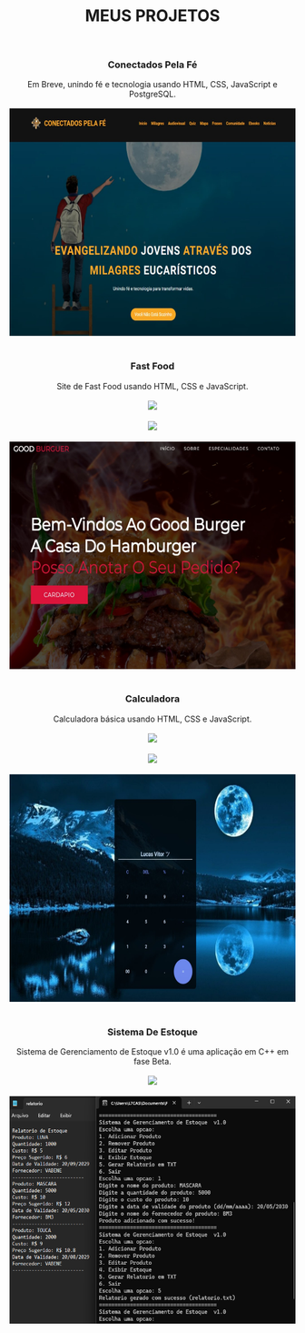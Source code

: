 <div align="center">
    <h1>MEUS PROJETOS</h1>
</div>

<br>

<!-- Projeto: Conectados Pela Fé -->

<div align="center">
  <h3>Conectados Pela Fé</h3>
  Em Breve, unindo fé e tecnologia usando HTML, CSS, JavaScript e PostgreSQL.
  <br><br>
  <img src="/Imgs/conectados pela fe.jpg" alt="Imagem do projeto" width="600" height="400">
</div>

<br>

<!-- Projeto: Conectados Pela Fé -->


<!-- Projeto: Fast Food -->

<div align="center">
  <h3>Fast Food</h3>
  Site de Fast Food usando HTML, CSS e JavaScript.
  <br><br>
  <a href="https://lucssvittor.github.io/Fast-Food//" target="_blank">
    <img src="https://img.shields.io/badge/TESTAR%20-00bfbf" style="height: 30px;">
  </a>
  <br><br>
  <a href="https://github.com/lucssvittor/" target="_blank">
    <img src="https://img.shields.io/badge/REPOSITORIO%20-00bfbf" style="height: 30px;">
  </a>
</div>

<br>

<div align="center">  
  <img src="/Imgs/fast food.jpg" alt="Imagem do projeto" width="600" height="400">
</div>

<br>

<!-- Projeto: Fast Food -->


<!-- Projeto: Calculadora -->

<div align="center">
  <h3>Calculadora</h3>
  Calculadora básica usando HTML, CSS e JavaScript.
  <br><br>
  <a href="https://lucssvittor.github.io/Calculator/" target="_blank">
    <img src="https://img.shields.io/badge/TESTAR%20-00bfbf" style="height: 30px;">
  </a>
  <br><br>
  <a href="https://github.com/lucssvittor/Calculator" target="_blank">
    <img src="https://img.shields.io/badge/REPOSITORIO%20-00bfbf" style="height: 30px;">
  </a>
</div>

<br>

<div align="center">  
  <img src="/Imgs/calculadora.jpg" alt="Imagem do projeto" width="600" height="400">
</div>

<br>

<!-- Projeto: Calculadora -->


<!-- Projeto: Sistema de Estoque -->

<div align="center">
  <h3>Sistema De Estoque</h3>
  Sistema de Gerenciamento de Estoque v1.0 é uma aplicação em C++ em fase Beta.
  <br><br>
  <a href="https://github.com/lucssvittor/lucssvittor2" target="_blank">
    <img src="https://img.shields.io/badge/REPOSITORIO%20-00bfbf" style="height: 30px;">
  </a>
</div>

<br>

<div align="center">  
  <img src="/Imgs/sistema.png" alt="Imagem do projeto" width="600" height="400">
</div>

<!-- Projeto: Sistema de Estoque -->
